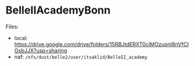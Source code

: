 # BelleIIAcademyBonn

Files: 
* local: https://drive.google.com/drive/folders/15RBJtdERXT0ciMOzupnl8nVfCIGsbJJX?usp=sharing 
* naf: `/nfs/dust/belle2/user/itsaklid/BelleII_academy`
